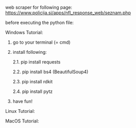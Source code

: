 web scraper for following page: 
https://www.policija.si/apps/nfl_response_web/seznam.php

before executing the python file:

Windows Tutorial:
  1. go to your terminal (= cmd)
  2. install following:
     
     2.1. pip install requests
     
     2.2. pip install bs4   (BeautifulSoup4)
     
     2.3. pip install rdkit
     
     2.4. pip install pytz
  
  4. have fun!


Linux Tutorial:

MacOS Tutorial:
